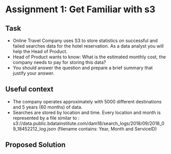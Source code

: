 # Assignment 1:  Get Familiar with s3


## Task
* Online Travel Company uses S3 to store statistics on successful and failed searches data for the hotel reservation.
As a data analyst you will help the Head of Product.
* Head of Product wants to know: What is the estimated monthly cost, the company needs to pay for storing this
data?
* You should answer the question and prepare a brief summary that justify your answer.

## Useful context
* The company operates approximately with 5000 different destinations and 5 years (60 months) of data.
* Searches are stored by location and time. Every location and month is represented by a file similar to :
s3://data.public.bdatainstitute.com/dam18/search_logs/2018/09/2018_09_18452212_log.json
(filename contains: Year, Month and ServiceID)


## Proposed Solution



